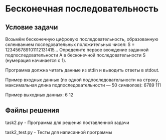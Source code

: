 # Бесконечная последовательность
## Условие задачи
Возьмём бесконечную цифровую последовательность, образованную склеиванием последовательных положительных чисел: S = 123456789101112131415...
Определите первое вхождение заданной подпоследовательности A в бесконечной последовательности S (нумерация начинается с 1).

Программа должна читать данные из stdin и выводить ответы в stdout.

Пример входных данных (по одной подпоследовательности на строку, максимальная длина подпоследовательности — 50 символов):
    6789
    111

Пример выходных данных:
    6
    12
    
## Файлы решения
task2.py - Программа для решения поставленной задачи

task2_test.py - Тесты для написанной программы
